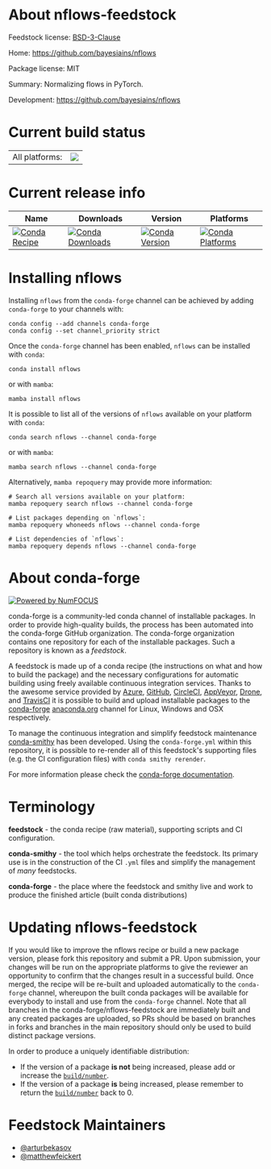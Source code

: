 About nflows-feedstock
======================

Feedstock license: [BSD-3-Clause](https://github.com/conda-forge/nflows-feedstock/blob/main/LICENSE.txt)

Home: https://github.com/bayesiains/nflows

Package license: MIT

Summary: Normalizing flows in PyTorch.

Development: https://github.com/bayesiains/nflows

Current build status
====================


<table><tr><td>All platforms:</td>
    <td>
      <a href="https://dev.azure.com/conda-forge/feedstock-builds/_build/latest?definitionId=24491&branchName=main">
        <img src="https://dev.azure.com/conda-forge/feedstock-builds/_apis/build/status/nflows-feedstock?branchName=main">
      </a>
    </td>
  </tr>
</table>

Current release info
====================

| Name | Downloads | Version | Platforms |
| --- | --- | --- | --- |
| [![Conda Recipe](https://img.shields.io/badge/recipe-nflows-green.svg)](https://anaconda.org/conda-forge/nflows) | [![Conda Downloads](https://img.shields.io/conda/dn/conda-forge/nflows.svg)](https://anaconda.org/conda-forge/nflows) | [![Conda Version](https://img.shields.io/conda/vn/conda-forge/nflows.svg)](https://anaconda.org/conda-forge/nflows) | [![Conda Platforms](https://img.shields.io/conda/pn/conda-forge/nflows.svg)](https://anaconda.org/conda-forge/nflows) |

Installing nflows
=================

Installing `nflows` from the `conda-forge` channel can be achieved by adding `conda-forge` to your channels with:

```
conda config --add channels conda-forge
conda config --set channel_priority strict
```

Once the `conda-forge` channel has been enabled, `nflows` can be installed with `conda`:

```
conda install nflows
```

or with `mamba`:

```
mamba install nflows
```

It is possible to list all of the versions of `nflows` available on your platform with `conda`:

```
conda search nflows --channel conda-forge
```

or with `mamba`:

```
mamba search nflows --channel conda-forge
```

Alternatively, `mamba repoquery` may provide more information:

```
# Search all versions available on your platform:
mamba repoquery search nflows --channel conda-forge

# List packages depending on `nflows`:
mamba repoquery whoneeds nflows --channel conda-forge

# List dependencies of `nflows`:
mamba repoquery depends nflows --channel conda-forge
```


About conda-forge
=================

[![Powered by
NumFOCUS](https://img.shields.io/badge/powered%20by-NumFOCUS-orange.svg?style=flat&colorA=E1523D&colorB=007D8A)](https://numfocus.org)

conda-forge is a community-led conda channel of installable packages.
In order to provide high-quality builds, the process has been automated into the
conda-forge GitHub organization. The conda-forge organization contains one repository
for each of the installable packages. Such a repository is known as a *feedstock*.

A feedstock is made up of a conda recipe (the instructions on what and how to build
the package) and the necessary configurations for automatic building using freely
available continuous integration services. Thanks to the awesome service provided by
[Azure](https://azure.microsoft.com/en-us/services/devops/), [GitHub](https://github.com/),
[CircleCI](https://circleci.com/), [AppVeyor](https://www.appveyor.com/),
[Drone](https://cloud.drone.io/welcome), and [TravisCI](https://travis-ci.com/)
it is possible to build and upload installable packages to the
[conda-forge](https://anaconda.org/conda-forge) [anaconda.org](https://anaconda.org/)
channel for Linux, Windows and OSX respectively.

To manage the continuous integration and simplify feedstock maintenance
[conda-smithy](https://github.com/conda-forge/conda-smithy) has been developed.
Using the ``conda-forge.yml`` within this repository, it is possible to re-render all of
this feedstock's supporting files (e.g. the CI configuration files) with ``conda smithy rerender``.

For more information please check the [conda-forge documentation](https://conda-forge.org/docs/).

Terminology
===========

**feedstock** - the conda recipe (raw material), supporting scripts and CI configuration.

**conda-smithy** - the tool which helps orchestrate the feedstock.
                   Its primary use is in the construction of the CI ``.yml`` files
                   and simplify the management of *many* feedstocks.

**conda-forge** - the place where the feedstock and smithy live and work to
                  produce the finished article (built conda distributions)


Updating nflows-feedstock
=========================

If you would like to improve the nflows recipe or build a new
package version, please fork this repository and submit a PR. Upon submission,
your changes will be run on the appropriate platforms to give the reviewer an
opportunity to confirm that the changes result in a successful build. Once
merged, the recipe will be re-built and uploaded automatically to the
`conda-forge` channel, whereupon the built conda packages will be available for
everybody to install and use from the `conda-forge` channel.
Note that all branches in the conda-forge/nflows-feedstock are
immediately built and any created packages are uploaded, so PRs should be based
on branches in forks and branches in the main repository should only be used to
build distinct package versions.

In order to produce a uniquely identifiable distribution:
 * If the version of a package **is not** being increased, please add or increase
   the [``build/number``](https://docs.conda.io/projects/conda-build/en/latest/resources/define-metadata.html#build-number-and-string).
 * If the version of a package **is** being increased, please remember to return
   the [``build/number``](https://docs.conda.io/projects/conda-build/en/latest/resources/define-metadata.html#build-number-and-string)
   back to 0.

Feedstock Maintainers
=====================

* [@arturbekasov](https://github.com/arturbekasov/)
* [@matthewfeickert](https://github.com/matthewfeickert/)

